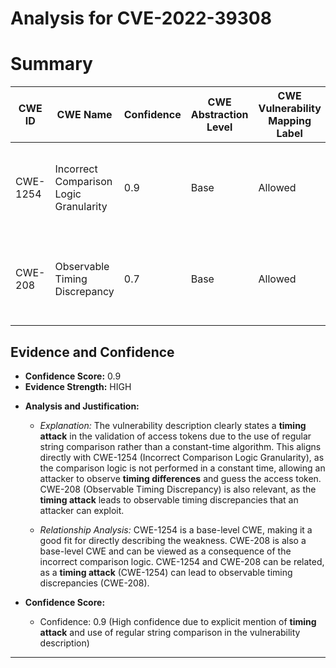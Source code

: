 # Analysis for CVE-2022-39308

# Summary
| CWE ID | CWE Name | Confidence | CWE Abstraction Level | CWE Vulnerability Mapping Label | CWE-Vulnerability Mapping Notes |
|---|---|---|---|---|---|
| CWE-1254 | Incorrect Comparison Logic Granularity | 0.9 | Base | Allowed | This is the primary CWE due to the **timing attack** arising from regular string comparison. |
| CWE-208 | Observable Timing Discrepancy | 0.7 | Base | Allowed | Secondary candidate, as the **timing attack** allows for observable timing discrepancies. |

## Evidence and Confidence

*   **Confidence Score:** 0.9
*   **Evidence Strength:** HIGH

- **Analysis and Justification:**  
  - *Explanation:* The vulnerability description clearly states a **timing attack** in the validation of access tokens due to the use of regular string comparison rather than a constant-time algorithm. This aligns directly with CWE-1254 (Incorrect Comparison Logic Granularity), as the comparison logic is not performed in a constant time, allowing an attacker to observe **timing differences** and guess the access token. CWE-208 (Observable Timing Discrepancy) is also relevant, as the **timing attack** leads to observable timing discrepancies that an attacker can exploit.
  
  - *Relationship Analysis:* CWE-1254 is a base-level CWE, making it a good fit for directly describing the weakness. CWE-208 is also a base-level CWE and can be viewed as a consequence of the incorrect comparison logic. CWE-1254 and CWE-208 can be related, as a **timing attack** (CWE-1254) can lead to observable timing discrepancies (CWE-208).

- **Confidence Score:**  
  - Confidence: 0.9 (High confidence due to explicit mention of **timing attack** and use of regular string comparison in the vulnerability description)

---
